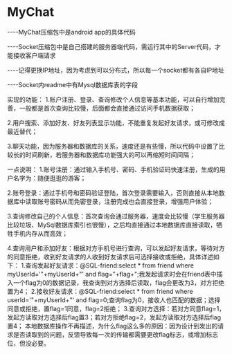 # MyChat
----MyChat压缩包中是android app的具体代码 

----Socket压缩包中是自己搭建的服务器端代码，需运行其中的Server代码，才能接收客户端请求 

----记得更换IP地址，因为考虑到可以分布式，所以每一个socket都有各自IP地址 

----Socket内readme中有Mysql数据库表的字段

实现的功能：
1.账户注册、登录、查询修改个人信息等基本功能，可以自行增加完善，一般都是首次查询比较慢，后面都会直接通过访问手机数据获取；

2.用户搜索、添加好友、好友列表显示功能，不能重复发起好友请求，或可修改成最近替代； 

3.聊天功能，因为服务器和数据库的关系，速度还是有些慢，所以代码中设置了比较长的时间刷新，若服务器和数据库功能强大的可以再缩短时间间隔；

一点说明：
1.账号注册：通过输入手机号、密码、手机验证码快速注册，生成的用户名字为：随便逛逛的游客；

2.账号登录：通过手机号和密码验证登陆，首次登录需要输入，否则直接从本地数据库中读取账号密码从而免密登录，注册完成也会直接登录，增强用户体验；

3.查询修改自己的个人信息：首次查询会通过服务器，速度会比较慢（学生服务器比较垃圾、MySql数据库索引也很慢），之后均直接通过本地数据库直接读取，牺牲手机内存从而高效；

4.查询用户和添加好友：根据对方手机号进行查询，可以发起好友请求，等待对方的同意拒绝，收到好友请求的人收到好友请求后可选择接收或拒绝，具体详述如下：
	1.查询发起好友请求：@SQL-friend:select * from friend where myUserId='"+myUserId+"' and flag="+flag+";我发起请求时会在friend表中插入一个flag为0的数据记录，我查询到对方选择后读取，flag会更改为3，对方拒绝置为4；
	2.接收好友请求：@SQL-friend:select * from friend where userId='"+myUserId+"' and flag=0;查询flag为0，接收人也匹配的数据；选择同意或拒绝，置flag=1同意，flag=2拒绝；
	3.查询对方选择：若对方同意flag=1，发起方读取对方选择后flag置3；若对方拒绝flag=2，发起方读取对方选择后flag置4；
	本地数据库操作不再描述，为什么flag这么多的原因：因为设计到发出的请求是否读取到的问题，反馈导致每一次的传输都需要更改flag标志，或增加标志位，但没必要。
